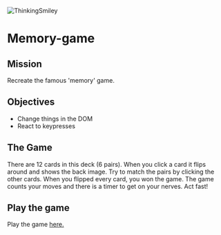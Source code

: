 ![ThinkingSmiley](https://media.giphy.com/media/2H67VmB5UEBmU/giphy.gif)

# Memory-game

## Mission

Recreate the famous 'memory' game.

## Objectives

- Change things in the DOM
- React to keypresses

## The Game

There are 12 cards in this deck (6 pairs). When you click a card it flips around and shows the back image. Try to match the pairs by clicking the other cards. When you flipped every card, you won the game. The game counts your moves and there is a timer to get on your nerves. Act fast!

## Play the game

Play the game [here.](https://nicplackle.github.io/Memory-game/ "Emoji Memory Game")
